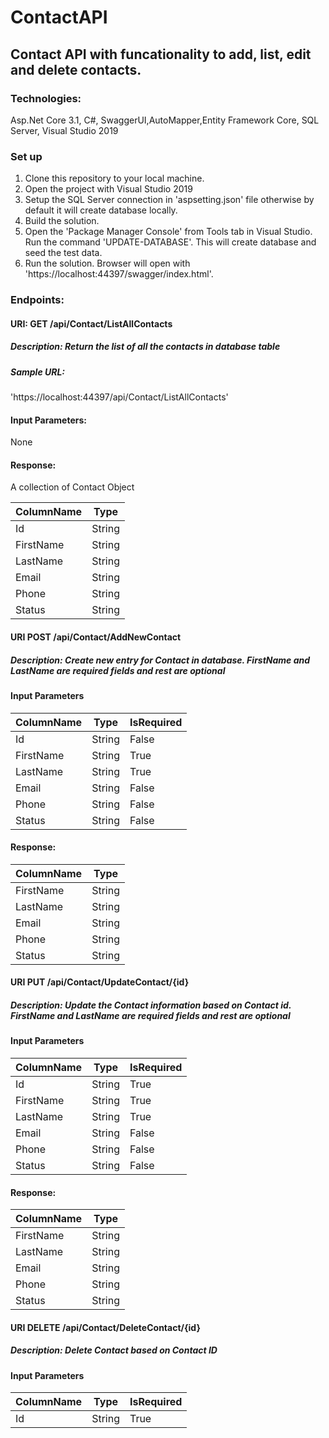 # ContactAPI
<h2>Contact API with funcationality to add, list, edit and delete contacts.</h2>

<h3>Technologies:</h3>
Asp.Net Core 3.1, C#, SwaggerUI,AutoMapper,Entity Framework Core, SQL Server, Visual Studio 2019

<h3>Set up</h3>

1) Clone this repository to your local machine.
2) Open the project with Visual Studio 2019
3) Setup the SQL Server connection in 'aspsetting.json' file otherwise by default it will create database locally.
3) Build the solution.
4) Open the 'Package Manager Console' from Tools tab in Visual Studio. Run the command 'UPDATE-DATABASE'. This will create database and seed the test data.
5) Run the solution. Browser will open with 'https://localhost:44397/swagger/index.html'.

<h3>Endpoints: </h3>

<h4>URI: GET /api/Contact/ListAllContacts</h4>
<h5>Description: Return the list of all the contacts in database table</h5>
<h5>Sample URL: </h5> 'https://localhost:44397/api/Contact/ListAllContacts' 
<h4>Input Parameters:</h4> None
<h4>Response:</h4>
A collection of Contact Object

| ColumnName | Type   |
|----------- | ------ |
| Id         | String |
| FirstName  | String |
| LastName   | String |
| Email      | String |
| Phone      | String |
| Status     | String |

<h4>URI POST /api/Contact/AddNewContact</h4>
<h5>Description: Create new entry for Contact in database. FirstName and LastName are required fields and rest are optional</h5>
 <h4>Input Parameters</h4>
 
| ColumnName | Type   | IsRequired |
|----------- | ------ | ---------- |
| Id         | String | False      |
| FirstName  | String | True       |
| LastName   | String | True       |
| Email      | String | False      |
| Phone      | String | False      |
| Status     | String | False      |
 
 
<h4>Response:</h4> 

| ColumnName | Type   |
|----------- | ------ |
| FirstName  | String |
| LastName   | String |
| Email      | String |
| Phone      | String |
| Status     | String |

<h4>URI PUT /api/Contact/UpdateContact/{id}</h4>
<h5>Description: Update the Contact information based on Contact id. FirstName and LastName are required fields and rest are optional</h5>
 <h4>Input Parameters</h4>
 
| ColumnName | Type   | IsRequired |
|----------- | ------ | ---------- |
| Id         | String | True      |
| FirstName  | String | True       |
| LastName   | String | True       |
| Email      | String | False      |
| Phone      | String | False      |
| Status     | String | False      |
 
 
<h4>Response:</h4> 

| ColumnName | Type   |
|----------- | ------ |
| FirstName  | String |
| LastName   | String |
| Email      | String |
| Phone      | String |
| Status     | String |

<h4>URI DELETE /api/Contact/DeleteContact/{id}</h4>
<h5>Description: Delete Contact based on Contact ID</h5>
 <h4>Input Parameters</h4>
 
| ColumnName | Type   | IsRequired |
|----------- | ------ | ---------- |
| Id         | String | True      |

 




 
